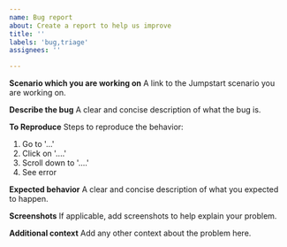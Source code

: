 ```yaml
---
name: Bug report
about: Create a report to help us improve
title: ''
labels: 'bug,triage'
assignees: ''

---
```


**Scenario which you are working on**
A link to the Jumpstart scenario you are working on.

**Describe the bug**
A clear and concise description of what the bug is.

**To Reproduce**
Steps to reproduce the behavior:
1. Go to '...'
2. Click on '....'
3. Scroll down to '....'
4. See error

**Expected behavior**
A clear and concise description of what you expected to happen.

**Screenshots**
If applicable, add screenshots to help explain your problem.

**Additional context**
Add any other context about the problem here.
